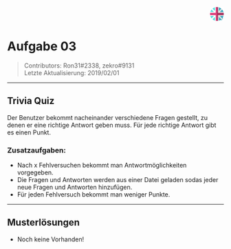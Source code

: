 <div align="right"><a href="README_EN.md"><img src="../../.assets/img/lang_en.png" height="32"/></a></div>

# Aufgabe 03
> Contributors: Ron31#2338, zekro#9131  
> Letzte Aktualisierung:  2019/02/01
---

## Trivia Quiz

Der Benutzer bekommt nacheinander verschiedene Fragen gestellt, zu denen er eine richtige Antwort geben muss.
Für jede richtige Antwort gibt es einen Punkt.

### Zusatzaufgaben:

- Nach x Fehlversuchen bekommt man Antwortmöglichkeiten vorgegeben.
- Die Fragen und Antworten werden aus einer Datei geladen sodas jeder neue Fragen und Antworten hinzufügen.
- Für jeden Fehlversuch bekommt man weniger Punkte.

---

## Musterlösungen

- Noch keine Vorhanden!
